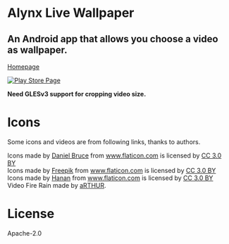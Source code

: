 Alynx Live Wallpaper
====================

An Android app that allows you choose a video as wallpaper.
----------------------------------------------------------

[Homepage](https://livewallpaper.alynx.xyz/)

[![Play Store
Page](https://img.shields.io/badge/Play%20Store-Alynx%20Live%20Wallpaper-blue.svg?style=for-the-badge&logo=google-play)](https://play.google.com/store/apps/details?id=xyz.alynx.livewallpaper)

**Need GLESv3 support for cropping video size.**

# Icons

Some icons and videos are from following links, thanks to authors.

<div>Icons made by <a href="https://www.flaticon.com/authors/daniel-bruce" title="Daniel Bruce">Daniel Bruce</a> from <a href="https://www.flaticon.com/" title="Flaticon">www.flaticon.com</a> is licensed by <a href="http://creativecommons.org/licenses/by/3.0/" title="Creative Commons BY 3.0" target="_blank">CC 3.0 BY</a></div>

<div>Icons made by <a href="https://www.freepik.com/" title="Freepik">Freepik</a> from <a href="https://www.flaticon.com/" title="Flaticon">www.flaticon.com</a> is licensed by <a href="http://creativecommons.org/licenses/by/3.0/" title="Creative Commons BY 3.0" target="_blank">CC 3.0 BY</a></div>

<div>Icons made by <a href="https://www.flaticon.com/authors/hanan" title="Hanan">Hanan</a> from <a href="https://www.flaticon.com/" title="Flaticon">www.flaticon.com</a> is licensed by <a href="http://creativecommons.org/licenses/by/3.0/" title="Creative Commons BY 3.0" target="_blank">CC 3.0 BY</a></div>

<div>Video Fire Rain made by <a href="https://www.videvo.net/profile/arthur/" title="aRTHUR">aRTHUR</a>.

# License

Apache-2.0
